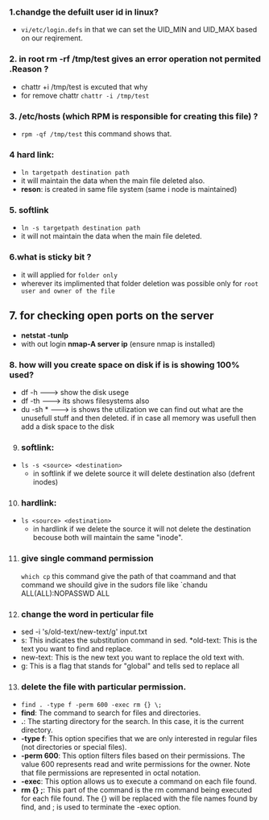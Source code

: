 ### 1.chandge the defuilt user id in linux?
* `vi/etc/login.defs`  in that we can set the  UID_MIN  and UID_MAX based on our reqirement.
### 2. in root rm -rf /tmp/test gives an error operation not permited .Reason ?
*  chattr +i /tmp/test is excuted that why
* for remove chattr `chattr -i /tmp/test`
### 3. /etc/hosts (which RPM is responsible for creating this file) ?
* `rpm -qf /tmp/test`  this command shows that.
### 4 hard link:
* `ln targetpath destination path`
* it will maintain the data when the main file deleted also.
* **reson**: is created in same file system (same i node is maintained)
### 5. softlink
* `ln -s targetpath destination path`
* it will not maintain the data when the main file deleted.
 ### 6.what is sticky bit ?
*  it will applied for `folder only`
* wherever its implimented that folder deletion was possible only for `root user and owner of the file` 
## 7. for checking open ports on the server
* **netstat -tunlp**
* with out login **nmap-A server ip** (ensure nmap is installed)
### 8. how will you create space on disk if is is showing 100% used?
* df -h ---> show the disk usege
* df -th ---> its shows filesystems also
* du -sh *  ---> is shows the utilization we can find out what are the unusefull stuff and then deleted. if in case all memory was usefull then add a disk space to the disk

9. ### softlink: 
* `ls -s <source> <destination>` 
    - in softlink if we delete source it will delete destination also (defrent inodes)
10. ### hardlink:
*  `ls <source> <destination>`
    - in hardlink if we delete the source it will not delete the destination becouse both will maintain the same "inode".
11. ### give single command permission
    `which cp` this command give the path of that coammand and that command we shouild give in the sudors file like `chandu ALL(ALL):NOPASSWD ALL <PATH OF THT COMMAND>

12. ### change the word in perticular file
 * sed -i 's/old-text/new-text/g' input.txt
 * s: This indicates the substitution command in sed.
 *old-text: This is the text you want to find and replace.
 * new-text: This is the new text you want to replace the old text with.
 * g: This is a flag that stands for "global" and tells sed to replace all
 13. ### delete the file with particular permission.
  * `find . -type f -perm 600 -exec rm {} \;`
  * **find**: The command to search for files and directories.
  * **.**: The starting directory for the search. In this case, it is the current directory.
  * **-type f**: This option specifies that we are only interested in regular files (not directories or special files).
  * **-perm 600**: This option filters files based on their permissions. The value 600 represents read and write permissions for the owner. Note that file permissions are represented in octal notation.
  * **-exec**: This option allows us to execute a command on each file found.
  * **rm {} \;**: This part of the command is the rm command being executed for each file found. The {} will be replaced with the file names found by find, and \; is used to terminate the -exec option.
